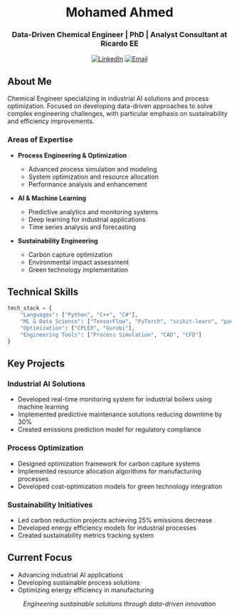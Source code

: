<div align="center">

# Mohamed Ahmed
### Data-Driven Chemical Engineer | PhD | Analyst Consultant at Ricardo EE

[![LinkedIn](https://img.shields.io/badge/LinkedIn-2E3440?style=flat&logo=linkedin&logoColor=88C0D0)](https://www.linkedin.com/in/mohamed-ahmed-elbeskeri-phd-64a52b104/)
[![Email](https://img.shields.io/badge/Email-2E3440?style=flat&logo=gmail&logoColor=88C0D0)](mailto:Mohamed.ahmed.4894@gmail.com)

</div>

## About Me
Chemical Engineer specializing in industrial AI solutions and process optimization. Focused on developing data-driven approaches to solve complex engineering challenges, with particular emphasis on sustainability and efficiency improvements.

### Areas of Expertise
- **Process Engineering & Optimization**
  - Advanced process simulation and modeling
  - System optimization and resource allocation
  - Performance analysis and enhancement
  
- **AI & Machine Learning**
  - Predictive analytics and monitoring systems
  - Deep learning for industrial applications
  - Time series analysis and forecasting
  
- **Sustainability Engineering**
  - Carbon capture optimization
  - Environmental impact assessment
  - Green technology implementation

## Technical Skills

```python
tech_stack = {
    "Languages": ["Python", "C++", "C#"],
    "ML & Data Science": ["TensorFlow", "PyTorch", "scikit-learn", "pandas", "numpy"],
    "Optimization": ["CPLEX", "Gurobi"],
    "Engineering Tools": ["Process Simulation", "CAD", "CFD"]
}
```

## Key Projects

### Industrial AI Solutions
- Developed real-time monitoring system for industrial boilers using machine learning
- Implemented predictive maintenance solutions reducing downtime by 30%
- Created emissions prediction model for regulatory compliance

### Process Optimization
- Designed optimization framework for carbon capture systems
- Implemented resource allocation algorithms for manufacturing processes
- Developed cost-optimization models for green technology integration

### Sustainability Initiatives
- Led carbon reduction projects achieving 25% emissions decrease
- Developed energy efficiency models for industrial processes
- Created sustainability metrics tracking system

## Current Focus
- Advancing industrial AI applications
- Developing sustainable process solutions
- Optimizing energy efficiency in manufacturing

<div align="center">

*Engineering sustainable solutions through data-driven innovation*

</div>
